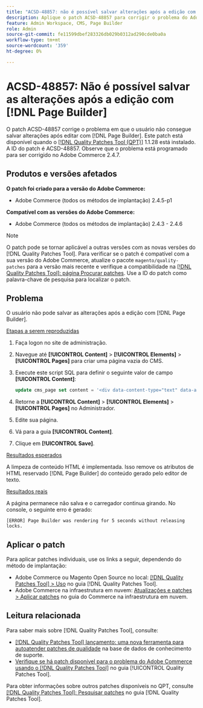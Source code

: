 ```yaml
---
title: "ACSD-48857: não é possível salvar alterações após a edição com [!DNL Page Builder]"
description: Aplique o patch ACSD-48857 para corrigir o problema do Adobe Commerce em que o usuário não pode salvar alterações após editar com o  [!DNL Page Builder].
feature: Admin Workspace, CMS, Page Builder
role: Admin
source-git-commit: fe11599dbef283326db029b0312ad290cde0ba0a
workflow-type: tm+mt
source-wordcount: '359'
ht-degree: 0%

---
```


# ACSD-48857: Não é possível salvar as alterações após a edição com [!DNL Page Builder]

O patch ACSD-48857 corrige o problema em que o usuário não consegue salvar alterações após editar com [!DNL Page Builder]. Este patch está disponível quando o [[!DNL Quality Patches Tool (QPT)]](https://experienceleague.adobe.com/en/docs/commerce-knowledge-base/kb/announcements/commerce-announcements/magento-quality-patches-released-new-tool-to-self-serve-quality-patches) 1.1.28 está instalado. A ID do patch é ACSD-48857. Observe que o problema está programado para ser corrigido no Adobe Commerce 2.4.7.

## Produtos e versões afetados

**O patch foi criado para a versão do Adobe Commerce:**

* Adobe Commerce (todos os métodos de implantação) 2.4.5-p1

**Compatível com as versões do Adobe Commerce:**

* Adobe Commerce (todos os métodos de implantação) 2.4.3 - 2.4.6

>[!NOTE]
>
>O patch pode se tornar aplicável a outras versões com as novas versões do [!DNL Quality Patches Tool]. Para verificar se o patch é compatível com a sua versão do Adobe Commerce, atualize o pacote `magento/quality-patches` para a versão mais recente e verifique a compatibilidade na [[!DNL Quality Patches Tool]: página Procurar patches](https://experienceleague.adobe.com/tools/commerce-quality-patches/index.html). Use a ID do patch como palavra-chave de pesquisa para localizar o patch.

## Problema

O usuário não pode salvar as alterações após a edição com [!DNL Page Builder].

<u>Etapas a serem reproduzidas</u>

1. Faça logon no site de administração.
1. Navegue até **[!UICONTROL Content]** > **[!UICONTROL Elements]** > **[!UICONTROL Pages]** para criar uma página vazia do CMS.
1. Execute este script SQL para definir o seguinte valor de campo **[!UICONTROL Content]**:

   ```SQL
   update cms_page set content = '<div data-content-type="text" data-appearance="default" data-element="main"><h4 style="text-align: center;" contenteditable="true" data-placeholder="Edit Heading Text" data-content-type="heading" data-appearance="default" data-element="main">THE RULES</h4></div>' where page_id=8;
   ```

1. Retorne a **[!UICONTROL Content]** > **[!UICONTROL Elements]** > **[!UICONTROL Pages]** no Administrador.
1. Edite sua página.
1. Vá para a guia **[!UICONTROL Content]**.
1. Clique em **[!UICONTROL Save]**.

<u>Resultados esperados</u>

A limpeza de conteúdo HTML é implementada. Isso remove os atributos de HTML reservado [!DNL Page Builder] do conteúdo gerado pelo editor de texto.

<u>Resultados reais</u>

A página permanece não salva e o carregador continua girando. No console, o seguinte erro é gerado:

```
[ERROR] Page Builder was rendering for 5 seconds without releasing locks.
```

## Aplicar o patch

Para aplicar patches individuais, use os links a seguir, dependendo do método de implantação:

* Adobe Commerce ou Magento Open Source no local: [[!DNL Quality Patches Tool] > Uso](/help/tools/quality-patches-tool/usage.md) no guia [!DNL Quality Patches Tool].
* Adobe Commerce na infraestrutura em nuvem: [Atualizações e patches > Aplicar patches](https://experienceleague.adobe.com/docs/commerce-cloud-service/user-guide/develop/upgrade/apply-patches.html) no guia do Commerce na infraestrutura em nuvem.

## Leitura relacionada

Para saber mais sobre [!DNL Quality Patches Tool], consulte:

* [[!DNL Quality Patches Tool] lançamento: uma nova ferramenta para autoatender patches de qualidade](https://experienceleague.adobe.com/en/docs/commerce-knowledge-base/kb/announcements/commerce-announcements/magento-quality-patches-released-new-tool-to-self-serve-quality-patches) na base de dados de conhecimento de suporte.
* [Verifique se há patch disponível para o problema do Adobe Commerce usando o  [!DNL Quality Patches Tool]](/help/tools/quality-patches-tool/patches-available-in-qpt/check-patch-for-magento-issue-with-magento-quality-patches.md) no guia [!UICONTROL Quality Patches Tool].


Para obter informações sobre outros patches disponíveis no QPT, consulte [[!DNL Quality Patches Tool]: Pesquisar patches](https://experienceleague.adobe.com/tools/commerce-quality-patches/index.html) no guia [!DNL Quality Patches Tool].
